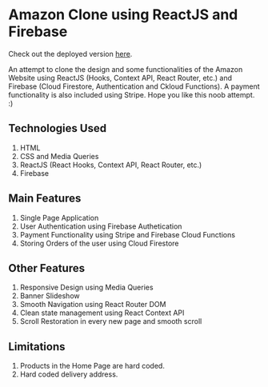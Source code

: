 # Amazon Clone using ReactJS and Firebase 

Check out the deployed version [here](https://clone-ff04b.web.app/).

An attempt to clone the design and some functionalities of the Amazon Website using ReactJS (Hooks, Context API, React Router, etc.) and Firebase (Cloud Firestore, Authentication and Ckloud Functions). A payment functionality is also included using Stripe. Hope you like this noob attempt. :)

## Technologies Used
1. HTML
2. CSS and Media Queries 
3. ReactJS (React Hooks, Context API, React Router, etc.)
4. Firebase

## Main Features
1. Single Page Application
2. User Authentication using Firebase Authetication
3. Payment Functionality using Stripe and Firebase Cloud Functions
4. Storing Orders of the user using Cloud Firestore

## Other Features
1. Responsive Design using Media Queries 
2. Banner Slideshow
3. Smooth Navigation using React Router DOM
4. Clean state management using React Context API
5. Scroll Restoration in every new page and smooth scroll

## Limitations
1. Products in the Home Page are hard coded.
2. Hard coded delivery address.
